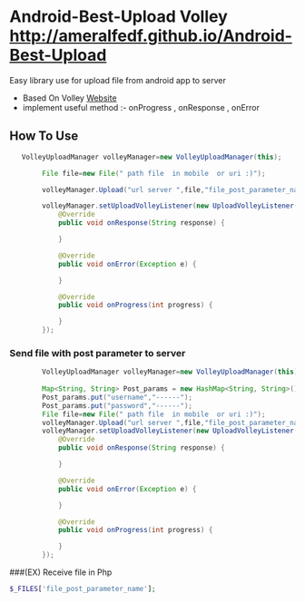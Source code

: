 # Android-Best-Upload   Volley   http://ameralfedf.github.io/Android-Best-Upload
Easy library  use  for  upload file from  android app to server  
* Based On Volley [Website](http://ameralfedf.github.io/Android-Best-Upload/)
* implement useful  method :-  onProgress , onResponse , onError

## How To Use
````java
   VolleyUploadManager volleyManager=new VolleyUploadManager(this);

        File file=new File(" path file  in mobile  or uri :)");

        volleyManager.Upload("url server ",file,"file_post_parameter_name");

        volleyManager.setUploadVolleyListener(new UploadVolleyListener() {
            @Override
            public void onResponse(String response) {

            }

            @Override
            public void onError(Exception e) {

            }

            @Override
            public void onProgress(int progress) {

            }
        });
````
  
### Send file with post parameter to server 
````java
        VolleyUploadManager volleyManager=new VolleyUploadManager(this);
        
        Map<String, String> Post_params = new HashMap<String, String>();
        Post_params.put("username","------");
        Post_params.put("password","------");
        File file=new File(" path file  in mobile  or uri :)");
        volleyManager.Upload("url server ",file,"file_post_parameter_name",Post_params);
        volleyManager.setUploadVolleyListener(new UploadVolleyListener() {
            @Override
            public void onResponse(String response) {

            }

            @Override
            public void onError(Exception e) {

            }

            @Override
            public void onProgress(int progress) {

            }
        });
````
###(EX) Receive file in Php  
 ````php
 $_FILES['file_post_parameter_name'];
 ````
 
